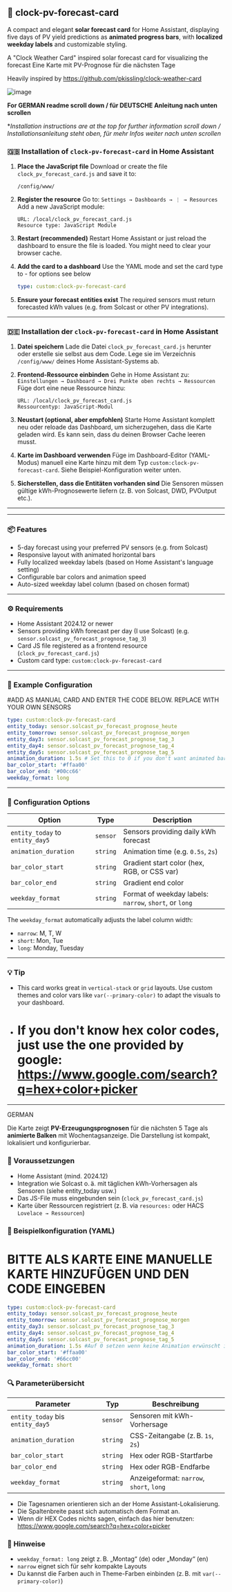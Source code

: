 ## 🔆 clock-pv-forecast-card
A compact and elegant **solar forecast card** for Home Assistant, displaying five days of PV yield predictions as **animated progress bars**, with **localized weekday labels** and customizable styling.

A "Clock Weather Card" inspired solar forecast card for visualizing the forecast
Eine Karte mit PV-Prognose für die nächsten Tage

Heavily inspired by https://github.com/pkissling/clock-weather-card

![image](https://github.com/user-attachments/assets/0b4fa0bc-5e63-40c8-be15-165816b01de4)


**For GERMAN readme scroll down / für DEUTSCHE Anleitung nach unten scrollen**

**Installation instructions are at the top for further information scroll down / Installationsanleitung steht oben, für mehr Infos weiter nach unten scrollen*

### 🇬🇧 Installation of `clock-pv-forecast-card` in Home Assistant

1. **Place the JavaScript file**
   Download or create the file `clock_pv_forecast_card.js` and save it to:

   ```
   /config/www/
   ```

2. **Register the resource**
   Go to:
   `Settings → Dashboards → ⋮ → Resources`
   Add a new JavaScript module:

   ```text
   URL: /local/clock_pv_forecast_card.js
   Resource type: JavaScript Module
   ```

3. **Restart (recommended)**
   Restart Home Assistant or just reload the dashboard to ensure the file is loaded. You might need to clear your browser cache.

4. **Add the card to a dashboard**
   Use the YAML mode and set the card type to - for options see below

   ```yaml
   type: custom:clock-pv-forecast-card
   ```

5. **Ensure your forecast entities exist**
   The required sensors must return forecasted kWh values (e.g. from Solcast or other PV integrations).
---
### 🇩🇪 Installation der `clock-pv-forecast-card` in Home Assistant

1. **Datei speichern**
   Lade die Datei `clock_pv_forecast_card.js` herunter oder erstelle sie selbst aus dem Code.
   Lege sie im Verzeichnis `/config/www/` deines Home Assistant-Systems ab.

2. **Frontend-Ressource einbinden**
   Gehe in Home Assistant zu:
   `Einstellungen → Dashboard → Drei Punkte oben rechts → Ressourcen`
   Füge dort eine neue Ressource hinzu:

   ```text
   URL: /local/clock_pv_forecast_card.js
   Ressourcentyp: JavaScript-Modul
   ```

3. **Neustart (optional, aber empfohlen)**
   Starte Home Assistant komplett neu oder reloade  das Dashboard, um sicherzugehen, dass die Karte geladen wird. Es kann sein, dass du deinen Browser Cache leeren musst.

4. **Karte im Dashboard verwenden**
   Füge im Dashboard-Editor (YAML-Modus) manuell eine Karte hinzu mit dem Typ `custom:clock-pv-forecast-card`.
   Siehe Beispiel-Konfiguration weiter unten.

5. **Sicherstellen, dass die Entitäten vorhanden sind**
   Die Sensoren müssen gültige kWh-Prognosewerte liefern (z. B. von Solcast, DWD, PVOutput etc.).

---
---

### 📦 Features

* 5-day forecast using your preferred PV sensors (e.g. from Solcast)
* Responsive layout with animated horizontal bars
* Fully localized weekday labels (based on Home Assistant's language setting)
* Configurable bar colors and animation speed
* Auto-sized weekday label column (based on chosen format)

---

### ⚙️ Requirements

* Home Assistant 2024.12 or newer
* Sensors providing kWh forecast per day (I use Solcast) (e.g. `sensor.solcast_pv_forecast_prognose_tag_3`)
* Card JS file registered as a frontend resource (`clock_pv_forecast_card.js`)
* Custom card type: `custom:clock-pv-forecast-card`

---

### 🧩 Example Configuration
#ADD AS MANUAL CARD AND ENTER THE CODE BELOW. REPLACE WITH YOUR OWN SENSORS

```yaml
type: custom:clock-pv-forecast-card
entity_today: sensor.solcast_pv_forecast_prognose_heute
entity_tomorrow: sensor.solcast_pv_forecast_prognose_morgen
entity_day3: sensor.solcast_pv_forecast_prognose_tag_3
entity_day4: sensor.solcast_pv_forecast_prognose_tag_4
entity_day5: sensor.solcast_pv_forecast_prognose_tag_5
animation_duration: 1.5s # Set this to 0 if you don't want animated bars
bar_color_start: '#ffaa00'
bar_color_end: '#00cc66'
weekday_format: long
```

---

### 🔧 Configuration Options

| Option                          | Type     | Description                                            |
| ------------------------------- | -------- | ------------------------------------------------------ |
| `entity_today` to `entity_day5` | `sensor` | Sensors providing daily kWh forecast                   |
| `animation_duration`            | `string` | Animation time (e.g. `0.5s`, `2s`)                     |
| `bar_color_start`               | `string` | Gradient start color (hex, RGB, or CSS var)            |
| `bar_color_end`                 | `string` | Gradient end color                                     |
| `weekday_format`                | `string` | Format of weekday labels: `narrow`, `short`, or `long` |

The `weekday_format` automatically adjusts the label column width:

* `narrow`: M, T, W
* `short`: Mon, Tue
* `long`: Monday, Tuesday

---

### 💡 Tip

* This card works great in `vertical-stack` or `grid` layouts. Use custom themes and color vars like `var(--primary-color)` to adapt the visuals to your dashboard.
* # If you don't know hex color codes, just use the one provided by google: https://www.google.com/search?q=hex+color+picker
----------------------------------------
GERMAN

Die Karte zeigt **PV-Erzeugungsprognosen** für die nächsten 5 Tage als **animierte Balken** mit Wochentagsanzeige. Die Darstellung ist kompakt, lokalisiert und konfigurierbar.

### 🔧 Voraussetzungen

* Home Assistant (mind. 2024.12)
* Integration wie Solcast o. ä. mit täglichen kWh-Vorhersagen als Sensoren (siehe entity_today usw.)
* Das JS-File muss eingebunden sein (`clock_pv_forecast_card.js`)
* Karte über Ressourcen registriert (z. B. via `resources:` oder HACS `Lovelace → Ressourcen`)

### 🧩 Beispielkonfiguration (YAML)
# BITTE ALS KARTE EINE MANUELLE KARTE HINZUFÜGEN UND DEN CODE EINGEBEN

```yaml
type: custom:clock-pv-forecast-card
entity_today: sensor.solcast_pv_forecast_prognose_heute
entity_tomorrow: sensor.solcast_pv_forecast_prognose_morgen
entity_day3: sensor.solcast_pv_forecast_prognose_tag_3
entity_day4: sensor.solcast_pv_forecast_prognose_tag_4
entity_day5: sensor.solcast_pv_forecast_prognose_tag_5
animation_duration: 1.5s #Auf 0 setzen wenn keine Animation erwünscht ist
bar_color_start: '#ffaa00'
bar_color_end: '#66cc00'
weekday_format: short
```

### 🔍 Parameterübersicht

| Parameter                        | Typ      | Beschreibung                             |
| -------------------------------- | -------- | ---------------------------------------- |
| `entity_today` bis `entity_day5` | `sensor` | Sensoren mit kWh-Vorhersage              |
| `animation_duration`             | `string` | CSS-Zeitangabe (z. B. `1s`, `2s`)        |
| `bar_color_start`                | `string` | Hex oder RGB-Startfarbe                  |
| `bar_color_end`                  | `string` | Hex oder RGB-Endfarbe                    |
| `weekday_format`                 | `string` | Anzeigeformat: `narrow`, `short`, `long` |

* Die Tagesnamen orientieren sich an der Home Assistant-Lokalisierung.
* Die Spaltenbreite passt sich automatisch dem Format an.
* Wenn dir HEX Codes nichts sagen, einfach das hier benutzen: https://www.google.com/search?q=hex+color+picker

### 🧪 Hinweise

* `weekday_format: long` zeigt z. B. „Montag“ (de) oder „Monday“ (en)
* `narrow` eignet sich für sehr kompakte Layouts
* Du kannst die Farben auch in Theme-Farben einbinden (z. B. mit `var(--primary-color)`)
